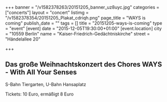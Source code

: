 +++
banner = "/v1582378263/20151205_banner_uz8uyc.jpg"
categories = ["concerts"]
layout = "concert"
listimg = "/v1582378354/20151205_Plakat_cdriqh.png"
page_title = "WAYS is coming"
publish_date = ""
tags = []
title = "20151205-ways-is-coming"
type = "event"
[event]
date = "2015-12-05T19:30:00+01:00"
[event.location]
city = "10559 Berlin"
name = "Kaiser-Friedrich-Gedächtniskirche"
street = "Händelallee 20"

+++
## Das große Weihnachtskonzert des Chores WAYS - With All Your Senses

S-Bahn Tiergarten, U-Bahn Hansaplatz

Tickets: 10 Euro, ermäßigt 8 Euro